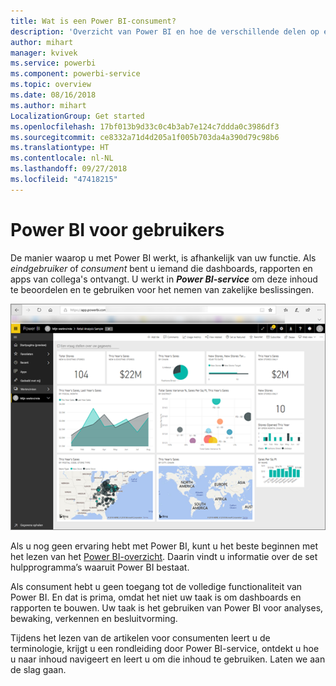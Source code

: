 ```yaml
---
title: Wat is een Power BI-consument?
description: 'Overzicht van Power BI en hoe de verschillende delen op elkaar aansluiten: Power BI Desktop, Power BI service, Power BI mobile, Report Server, Power BI embedded.'
author: mihart
manager: kvivek
ms.service: powerbi
ms.component: powerbi-service
ms.topic: overview
ms.date: 08/16/2018
ms.author: mihart
LocalizationGroup: Get started
ms.openlocfilehash: 17bf013b9d33c0c4b3ab7e124c7ddda0c3986df3
ms.sourcegitcommit: ce8332a71d4d205a1f005b703da4a390d79c98b6
ms.translationtype: HT
ms.contentlocale: nl-NL
ms.lasthandoff: 09/27/2018
ms.locfileid: "47418215"
---
```

# <a name="power-bi-for-consumers"></a>Power BI voor gebruikers
De manier waarop u met Power BI werkt, is afhankelijk van uw functie. Als *eindgebruiker* of *consument* bent u iemand die dashboards, rapporten en apps van collega's ontvangt. U werkt in ***Power BI-service*** om deze inhoud te beoordelen en te gebruiken voor het nemen van zakelijke beslissingen.

![Power BI-dashboard](media/end-user-consumer/power-bi-service.png)

Als u nog geen ervaring hebt met Power BI, kunt u het beste beginnen met het lezen van het [Power BI-overzicht](../power-bi-overview.md). Daarin vindt u informatie over de set hulpprogramma’s waaruit Power BI bestaat.

Als consument hebt u geen toegang tot de volledige functionaliteit van Power BI. En dat is prima, omdat het niet uw taak is om dashboards en rapporten te bouwen. Uw taak is het gebruiken van Power BI voor analyses, bewaking, verkennen en besluitvorming.

Tijdens het lezen van de artikelen voor consumenten leert u de terminologie, krijgt u een rondleiding door Power BI-service, ontdekt u hoe u naar inhoud navigeert en leert u om die inhoud te gebruiken.  Laten we aan de slag gaan.

